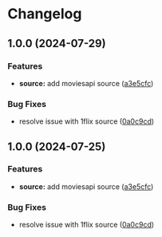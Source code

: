 # Changelog

## 1.0.0 (2024-07-29)


### Features

* **source:** add moviesapi source ([a3e5cfc](https://github.com/elyeandre/streamely-native-app/commit/a3e5cfcd3640e8a3f0bfc0c2e0826972548df36c))


### Bug Fixes

* resolve issue with 1flix source ([0a0c9cd](https://github.com/elyeandre/streamely-native-app/commit/0a0c9cd16643c8fe7c02f37f2f6a96fe9ee0422b))

## 1.0.0 (2024-07-25)


### Features

* **source:** add moviesapi source ([a3e5cfc](https://github.com/elyeandre/streamely-native-app/commit/a3e5cfcd3640e8a3f0bfc0c2e0826972548df36c))


### Bug Fixes

* resolve issue with 1flix source ([0a0c9cd](https://github.com/elyeandre/streamely-native-app/commit/0a0c9cd16643c8fe7c02f37f2f6a96fe9ee0422b))

